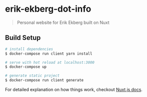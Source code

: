 # erik-ekberg-dot-info

> Personal website for Erik Ekberg built on Nuxt

## Build Setup

``` bash
# install dependencies
$ docker-compose run client yarn install

# serve with hot reload at localhost:3000
$ docker-compose up

# generate static project
$ docker-compose run client generate
```

For detailed explanation on how things work, checkout [Nuxt.js docs](https://nuxtjs.org).
